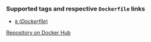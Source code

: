 ### Supported tags and respective `Dockerfile` links

-	[`8` (*Dockerfile*)](https://github.com/igeolise/docker-openjdk/blob/master/Dockerfile)

[Repository on Docker Hub](https://hub.docker.com/r/igeolise/openjdk)
